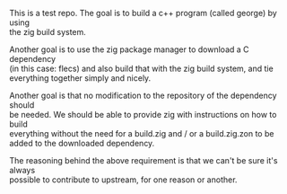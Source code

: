This is a test repo. The goal is to build a c++ program (called george) by using  
the zig build system.

Another goal is to use the zig package manager to download a C dependency  
(in this case: flecs) and also build that with the zig build system, and tie  
everything together simply and nicely.

Another goal is that no modification to the repository of the dependency should  
be needed. We should be able to provide zig with instructions on how to build  
everything without the need for a build.zig and / or a build.zig.zon to be  
added to the downloaded dependency.

The reasoning behind the above requirement is that we can't be sure it's always  
possible to contribute to upstream, for one reason or another.

